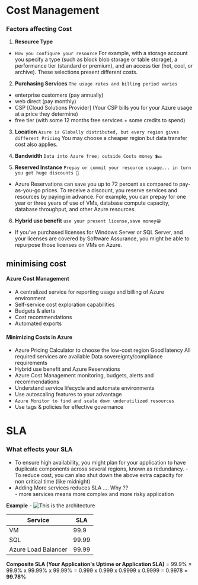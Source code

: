 

# Cost Management 

### Factors affecting Cost 

1. **Resource Type**
- `How you configure your resource`
For example, with a storage account you specify a type (such as block blob storage or table storage), a performance tier (standard or premium), and an access tier (hot, cool, or archive). These selections present different costs.

2. **Purchasing Services**
`The usage rates and billing period varies`
- enterprise customers (pay annually)
- web direct (pay monthly)
- CSP [Cloud Solutions Provider] (Your CSP bills you for your Azure usage at a price they determine)
- free tier (with some 12 months free services + some credits to spend)

3. **Location**
`Azure is Globally distributed, but every region gives different Pricing`
You may choose a cheaper region but data transfer cost also applies. 

4. **Bandwidth**
`Data into Azure free; outside Costs money 💲💵`

5. **Reserved Instance**
`Prepay or commit your resource usuage... in turn you get huge discounts 🤑`
- Azure Reservations can save you up to 72 percent as compared to pay-as-you-go prices. To receive a discount, you reserve services and resources by paying in advance.
For example, you can prepay for one year or three years of use of VMs, database compute capacity, database throughput, and other Azure resources.

6. **Hybrid use benefit** 
`use your present license,save money😁`
- If you've purchased licenses for Windows Server or SQL Server, and your licenses are covered by Software Assurance, you might be able to repurpose those licenses on VMs on Azure.

## minimising cost

#### Azure Cost Management
- A centralized service for reporting usage and billing of Azure environment
- Self-service cost exploration capabilities
- Budgets & alerts
- Cost recommendations
- Automated exports

#### Minimizing Costs in Azure
- Azure Pricing Calculator to choose the low-cost region
Good latency
All required services are available
Data sovereignty/compliance requirements
- Hybrid use benefit and Azure Reservations
- Azure Cost Management monitoring, budgets, alerts and recommendations
- Understand service lifecycle and automate environments
- Use autoscaling features to your advantage
- `Azure Monitor to find and scale down underutilized resources`
- Use tags & policies for effective governance
 


# SLA

### What effects your SLA
- To ensure high availability, you might plan for your application to have duplicate components across several regions, known as redundancy. 
        - To reduce cost, you can also shut down the above extra capacity for non critical time (like midnight)
- Adding More services reduces SLA .... Why ?? <br>
        - more services means more complex and more risky application
  
**Example** - 
![This is the architecture ](https://docs.microsoft.com/en-us/learn/azure-fundamentals/choose-azure-services-sla-lifecycle/media/4-special-orders-architecture.svg)

| Service| SLA |
|------| ----- |
| VM | 99.9|
| SQL | 99.99 |
| Azure Load Balancer | 99.99 |

**Composite SLA (Your Application's Uptime or Application SLA)** = 99.9% × 99.9% x 99.99% x 99.99% = 0.999 x 0.999 x 0.9999 x 0.9999 = 0.9978 = **99.78%**
